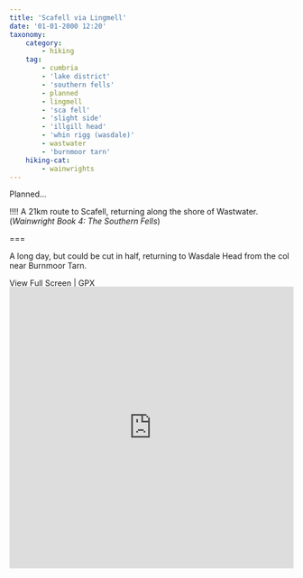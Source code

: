 ```yaml
---
title: 'Scafell via Lingmell'
date: '01-01-2000 12:20'
taxonomy:
    category:
        - hiking
    tag:
        - cumbria
        - 'lake district'
        - 'southern fells'
        - planned
        - lingmell
        - 'sca fell'
        - 'slight side'
        - 'illgill head'
        - 'whin rigg (wasdale)'
        - wastwater
        - 'burnmoor tarn'
    hiking-cat:
        - wainwrights
---
```


Planned...

!!!! A 21km route to Scafell, returning along the shore of Wastwater. (_Wainwright Book 4: The Southern Fells_)

===

A long day, but could be cut in half, returning to Wasdale Head from the col near Burnmoor Tarn.

[View Full Screen](https://map.mootparadox.com/full/scafell-plan) | [GPX](https://map.mootparadox.com/gpxscafell-plan)  
<p><iframe src="https://map.mootparadox.com/embed/scafell-plan" height="500" width="100%" style="border:none; margin-top:-1.2em;"></iframe></p>
